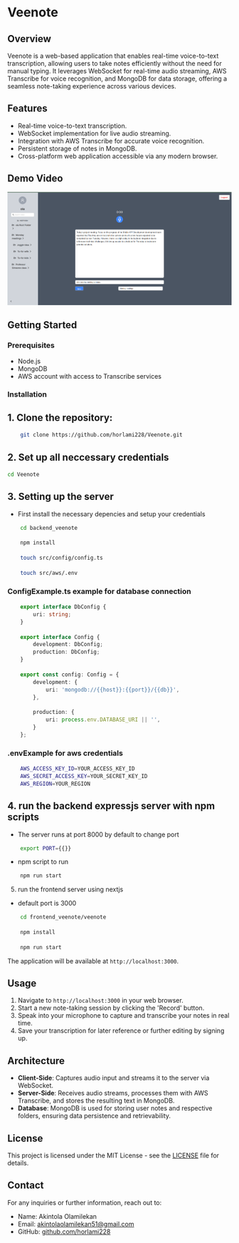 # Veenote

## Overview

Veenote is a web-based application that enables real-time voice-to-text transcription, allowing users to take notes efficiently without the need for manual typing. It leverages WebSocket for real-time audio streaming, AWS Transcribe for voice recognition, and MongoDB for data storage, offering a seamless note-taking experience across various devices.


## Features

- Real-time voice-to-text transcription.
- WebSocket implementation for live audio streaming.
- Integration with AWS Transcribe for accurate voice recognition.
- Persistent storage of notes in MongoDB.
- Cross-platform web application accessible via any modern browser.

## Demo Video
[![Experience the Demo](./public/video_demo.png)](https://drive.google.com/file/d/1IuGVNYiMDrU0FATsIwCgTQieVIBOf1Zo/view?usp=sharing)

## Getting Started

### Prerequisites

- Node.js
- MongoDB
- AWS account with access to Transcribe services

### Installation

## 1. Clone the repository:
```bash
    git clone https://github.com/horlami228/Veenote.git
```
## 2. Set up all neccessary credentials

```bash
cd Veenote

```

## 3. Setting up the server
* First install the necessary depencies and setup your credentials
```bash
    cd backend_veenote

    npm install

    touch src/config/config.ts

    touch src/aws/.env
```

### ConfigExample.ts example for database connection
```ts
    export interface DbConfig {
        uri: string;
    }

    export interface Config {
        development: DbConfig;
        production: DbConfig;
    }

    export const config: Config = {
        development: {
            uri: 'mongodb://{{host}}:{{port}}/{{db}}',
        },

        production: {
            uri: process.env.DATABASE_URI || '',
        }
    };
```

### .envExample for aws credentials
```bash
    AWS_ACCESS_KEY_ID=YOUR_ACCESS_KEY_ID
    AWS_SECRET_ACCESS_KEY=YOUR_SECRET_KEY_ID
    AWS_REGION=YOUR_REGION
```

## 4. run the backend expressjs server with npm scripts
* The server runs at port 8000 by default to change port
```bash
    export PORT={{}}
```
* npm script to run
```bash
    npm run start
```

5. run the frontend server using nextjs
* default port is 3000
```bash
    cd frontend_veenote/veenote

    npm install

    npm run start

```
The application will be available at `http://localhost:3000`.

## Usage

1. Navigate to `http://localhost:3000` in your web browser.
2. Start a new note-taking session by clicking the 'Record' button.
3. Speak into your microphone to capture and transcribe your notes in real time.
4. Save your transcription for later reference or further editing by signing up.

## Architecture

- **Client-Side**: Captures audio input and streams it to the server via WebSocket.
- **Server-Side**: Receives audio streams, processes them with AWS Transcribe, and stores the resulting text in MongoDB.
- **Database**: MongoDB is used for storing user notes and respective folders, ensuring data persistence and retrievability.


## License

This project is licensed under the MIT License - see the [LICENSE](/LICENSE) file for details.


## Contact
For any inquiries or further information, reach out to:

- Name: Akintola Olamilekan
- Email: [akintolaolamilekan51@gmail.com](mailto:akintolaolamilekan51@gmail.com)
- GitHub: [github.com/horlami228](https://github.com/horlami228)
